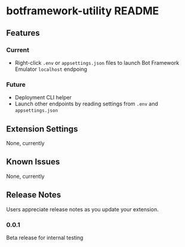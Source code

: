# botframework-utility README

## Features

### Current

* Right-click `.env` or `appsettings.json` files to launch Bot Framework Emulator `localhost` endpoing

### Future

* Deployment CLI helper
* Launch other endpoints by reading settings from `.env` and `appsettings.json`

## Extension Settings

None, currently

## Known Issues

None, currently

## Release Notes

Users appreciate release notes as you update your extension.

### 0.0.1

Beta release for internal testing
